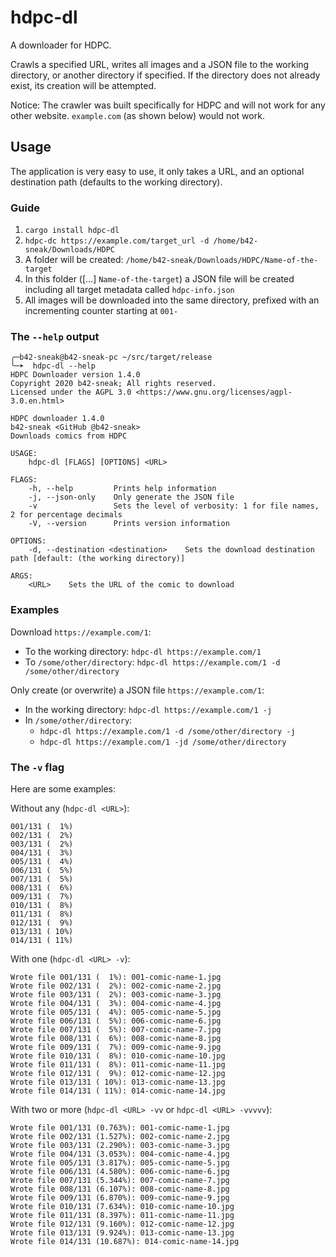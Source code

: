 # hdpc-dl

A downloader for HDPC.

Crawls a specified URL, writes all images and a JSON file to the working directory, or another directory if specified. If the directory does not already exist, its creation will be attempted.

Notice: The crawler was built specifically for HDPC and will not work for any other website. `example.com` (as shown below) would not work.

## Usage

The application is very easy to use, it only takes a URL, and an optional destination path (defaults to the working directory).

### Guide

1. `cargo install hdpc-dl`
2. `hdpc-dc https://example.com/target_url -d /home/b42-sneak/Downloads/HDPC`
3. A folder will be created: `/home/b42-sneak/Downloads/HDPC/Name-of-the-target`
4. In this folder ([...] `Name-of-the-target`) a JSON file will be created including all target metadata called `hdpc-info.json`
5. All images will be downloaded into the same directory, prefixed with an incrementing counter starting at `001-`

### The `--help` output

```none
╭─b42-sneak@b42-sneak-pc ~/src/target/release
╰─➤  hdpc-dl --help
HDPC Downloader version 1.4.0
Copyright 2020 b42-sneak; All rights reserved.
Licensed under the AGPL 3.0 <https://www.gnu.org/licenses/agpl-3.0.en.html>

HDPC downloader 1.4.0
b42-sneak <GitHub @b42-sneak>
Downloads comics from HDPC

USAGE:
    hdpc-dl [FLAGS] [OPTIONS] <URL>

FLAGS:
    -h, --help         Prints help information
    -j, --json-only    Only generate the JSON file
    -v                 Sets the level of verbosity: 1 for file names, 2 for percentage decimals
    -V, --version      Prints version information

OPTIONS:
    -d, --destination <destination>    Sets the download destination path [default: (the working directory)]

ARGS:
    <URL>    Sets the URL of the comic to download
```

### Examples

Download `https://example.com/1`:

- To the working directory: `hdpc-dl https://example.com/1`
- To `/some/other/directory`: `hdpc-dl https://example.com/1 -d /some/other/directory`

Only create (or overwrite) a JSON file `https://example.com/1`:

- In the working directory: `hdpc-dl https://example.com/1 -j`
- In `/some/other/directory`:
  - `hdpc-dl https://example.com/1 -d /some/other/directory -j`
  - `hdpc-dl https://example.com/1 -jd /some/other/directory`

### The `-v` flag

Here are some examples:

Without any (`hdpc-dl <URL>`):

```none
001/131 (  1%)
002/131 (  2%)
003/131 (  2%)
004/131 (  3%)
005/131 (  4%)
006/131 (  5%)
007/131 (  5%)
008/131 (  6%)
009/131 (  7%)
010/131 (  8%)
011/131 (  8%)
012/131 (  9%)
013/131 ( 10%)
014/131 ( 11%)
```

With one (`hdpc-dl <URL> -v`):

```none
Wrote file 001/131 (  1%): 001-comic-name-1.jpg
Wrote file 002/131 (  2%): 002-comic-name-2.jpg
Wrote file 003/131 (  2%): 003-comic-name-3.jpg
Wrote file 004/131 (  3%): 004-comic-name-4.jpg
Wrote file 005/131 (  4%): 005-comic-name-5.jpg
Wrote file 006/131 (  5%): 006-comic-name-6.jpg
Wrote file 007/131 (  5%): 007-comic-name-7.jpg
Wrote file 008/131 (  6%): 008-comic-name-8.jpg
Wrote file 009/131 (  7%): 009-comic-name-9.jpg
Wrote file 010/131 (  8%): 010-comic-name-10.jpg
Wrote file 011/131 (  8%): 011-comic-name-11.jpg
Wrote file 012/131 (  9%): 012-comic-name-12.jpg
Wrote file 013/131 ( 10%): 013-comic-name-13.jpg
Wrote file 014/131 ( 11%): 014-comic-name-14.jpg
```

With two or more (`hdpc-dl <URL> -vv` or `hdpc-dl <URL> -vvvvv`):

```none
Wrote file 001/131 (0.763%): 001-comic-name-1.jpg
Wrote file 002/131 (1.527%): 002-comic-name-2.jpg
Wrote file 003/131 (2.290%): 003-comic-name-3.jpg
Wrote file 004/131 (3.053%): 004-comic-name-4.jpg
Wrote file 005/131 (3.817%): 005-comic-name-5.jpg
Wrote file 006/131 (4.580%): 006-comic-name-6.jpg
Wrote file 007/131 (5.344%): 007-comic-name-7.jpg
Wrote file 008/131 (6.107%): 008-comic-name-8.jpg
Wrote file 009/131 (6.870%): 009-comic-name-9.jpg
Wrote file 010/131 (7.634%): 010-comic-name-10.jpg
Wrote file 011/131 (8.397%): 011-comic-name-11.jpg
Wrote file 012/131 (9.160%): 012-comic-name-12.jpg
Wrote file 013/131 (9.924%): 013-comic-name-13.jpg
Wrote file 014/131 (10.687%): 014-comic-name-14.jpg
```
